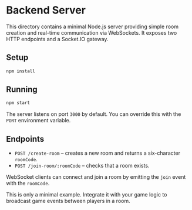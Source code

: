 # Backend Server

This directory contains a minimal Node.js server providing simple room creation and real-time communication via WebSockets. It exposes two HTTP endpoints and a Socket.IO gateway.

## Setup

```bash
npm install
```

## Running

```bash
npm start
```

The server listens on port `3000` by default. You can override this with the `PORT` environment variable.

## Endpoints

- `POST /create-room` – creates a new room and returns a six-character `roomCode`.
- `POST /join-room/:roomCode` – checks that a room exists.

WebSocket clients can connect and join a room by emitting the `join` event with the `roomCode`.

This is only a minimal example. Integrate it with your game logic to broadcast game events between players in a room.
